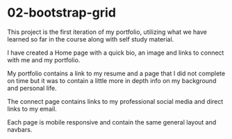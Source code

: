 # 02-bootstrap-grid

This project is the first iteration of my portfolio, utilizing what we have learned so far in the course along with self study material.  

I have created a Home page with a quick bio, an image and links to connect with me and my portfolio. 

My portfolio contains a link to my resume and a page that I did not complete on time but it was to contain a little more in depth info on my background and personal life.  

The connect page contains links to my professional social media and direct links to my email.  

Each page is mobile responsive and contain the same general layout and navbars.


